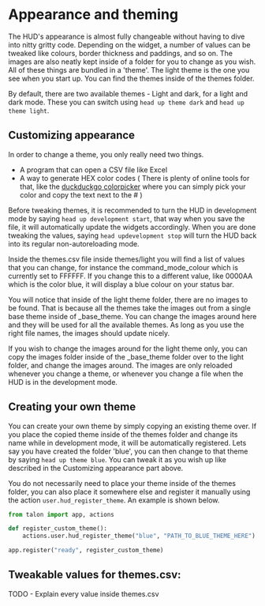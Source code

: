 # Appearance and theming

The HUD's appearance is almost fully changeable without having to dive into nitty gritty code. Depending on the widget, a number of values can be tweaked like colours, border thickness and paddings, and so on. The images are also neatly kept inside of a folder for you to change as you wish. 
All of these things are bundled in a 'theme'. The light theme is the one you see when you start up. You can find the themes inside of the themes folder.

By default, there are two available themes - Light and dark, for a light and dark mode. These you can switch using `head up theme dark` and `head up theme light`.

## Customizing appearance

In order to change a theme, you only really need two things.
- A program that can open a CSV file like Excel
- A way to generate HEX color codes ( There is plenty of online tools for that, like the [duckduckgo colorpicker](https://duckduckgo.com/?q=color+picker&t=h_&ia=answer) where you can simply pick your color and copy the text next to the # )

Before tweaking themes, it is recommended to turn the HUD in development mode by saying `head up development start`, that way when you save the file, it will automatically update the widgets accordingly. When you are done tweaking the values, saying `head updevelopment stop` will turn the HUD back into its regular
non-autoreloading mode.

Inside the themes.csv file inside themes/light you will find a list of values that you can change, for instance the command_mode_colour which is currently set to FFFFFF. If you change this to a different value, like 0000AA which is the color blue, it will display a blue colour on your status bar.

You will notice that inside of the light theme folder, there are no images to be found. That is because all the themes take the images out from a single base theme inside of _base_theme. You can change the images around here and they will be used for all the available themes. As long as you use the right file names, the images should update nicely.

If you wish to change the images around for the light theme only, you can copy the images folder inside of the _base_theme folder over to the light folder, and change the images around. The images are only reloaded whenever you change a theme, or whenever you change a file when the HUD is in the development mode.

## Creating your own theme

You can create your own theme by simply copying an existing theme over. If you place the copied theme inside of the themes folder and change its name while in development mode, it will be automatically registered. Lets say you have created the folder 'blue', you can then change to that theme by saying `head up theme blue`. You can tweak it as you wish up like described in the Customizing appearance part above.

You do not necessarily need to place your theme inside of the themes folder, you can also place it somewhere else and register it manually using the action `user.hud_register_theme`. An example is shown below.

```python
from talon import app, actions

def register_custom_theme():
    actions.user.hud_register_theme("blue", "PATH_TO_BLUE_THEME_HERE")

app.register("ready", register_custom_theme)
```

## Tweakable values for themes.csv:

TODO - Explain every value inside themes.csv